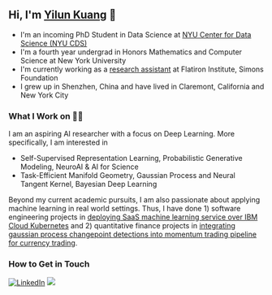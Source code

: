 ## Hi, I'm [Yilun Kuang](https://yilunkuang.github.io/) 👋

- I'm an incoming PhD Student in Data Science at [NYU Center for Data Science (NYU CDS)](https://cds.nyu.edu/)
- I'm a fourth year undergrad in Honors Mathematics and Computer Science at New York University
- I'm currently working as a [research assistant](https://www.simonsfoundation.org/people/yilun-kuang/) at Flatiron Institute, Simons Foundation
- I grew up in Shenzhen, China and have lived in Claremont, California and New York City

### What I Work on 🧑‍💻
I am an aspiring AI researcher with a focus on Deep Learning. More specifically, I am interested in

- Self-Supervised Representation Learning, Probabilistic Generative Modeling, NeuroAI & AI for Science
- Task-Efficient Manifold Geometry, Gaussian Process and Neural Tangent Kernel, Bayesian Deep Learning

Beyond my current academic pursuits, I am also passionate about applying machine learning in real world settings. Thus, I have done 1) software engineering projects in [deploying SaaS machine learning service over IBM Cloud Kubernetes](https://github.com/YilunKuang/Scalable-MNIST-on-Kubernetes) and 2) quantitative finance projects in [integrating gaussian process changepoint detections into momentum trading pipeline for currency trading](https://github.com/charliezchen/currency-change-point-detection). 

### How to Get in Touch
<a href="https://www.linkedin.com/in/yilun-mark-kuang/">![LinkedIn](https://img.shields.io/badge/LinkedIn-0077B5?style=for-the-badge&logo=linkedin&logoColor=white)</a>
<a href="https://twitter.com/KuangYilun"><img src="https://img.shields.io/badge/twitter-%231DA1F2.svg?&style=for-the-badge&logo=twitter&logoColor=white" /></a>

<!---
YilunKuang/YilunKuang is a ✨ special ✨ repository because its `README.md` (this file) appears on your GitHub profile.
You can click the Preview link to take a look at your changes.

- 👋 Hi, I’m @YilunKuang
- 👀 I’m interested in ...
- 🌱 I’m currently learning ...
- 💞️ I’m looking to collaborate on ...
- 📫 How to reach me ...
--->
